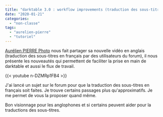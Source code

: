 ```yaml
---
title: "darktable 3.0 : workflow improvements (traduction des sous-titres en français)"
date: "2020-01-21"
categories: 
  - "non-classe"
tags: 
  - "aurelien-pierre"
  - "tutoriel"
---
```


[Aurélien PIERRE Photo](https://www.youtube.com/channel/UCmsSn3fujI81EKEr4NLxrcg) nous fait partager sa nouvelle vidéo en anglais (traduction des sous-titres en français par des utilisateurs du forum), il nous présente les nouveautés qui permettent de faciliter la prise en main de darktable et aussi le flux de travail.

{{< youtube n-DZMRp1FB4 >}}

J'ai lancé un sujet sur le forum pour que la traduction des sous-titres en français soit faites. Je trouve certains passages plus qu'approximatifs. Je me permet de vous la proposer quand même.

Bon visionnage pour les anglophones et si certains peuvent aider pour la traductions des sous-titres.
